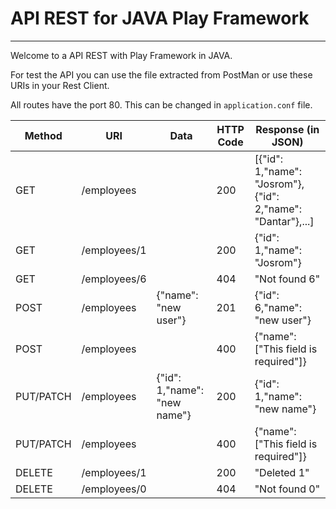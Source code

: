 API REST for JAVA Play Framework
================================

-----

Welcome to a API REST with Play Framework in JAVA.

For test the API you can use the file extracted from PostMan or use these URIs in your Rest Client.

All routes have the port  80. This can be changed in `application.conf` file.


| Method | URI | Data | HTTP Code | Response (in JSON) |
| ------ | --- | ---- | --------- | ------------------ |
| GET | /employees |  | 200 | [{"id": 1,"name": "Josrom"},{"id": 2,"name": "Dantar"},...] |
| GET | /employees/1 |  | 200 | {"id": 1,"name": "Josrom"} |
| GET | /employees/6 |  | 404 | "Not found 6" |
| POST | /employees | {"name": "new user"} | 201 | {"id": 6,"name": "new user"} |
| POST | /employees |  | 400 | {"name": ["This field is required"]} |
| PUT/PATCH | /employees | {"id": 1,"name": "new name"} | 200 | {"id": 1,"name": "new name"} |
| PUT/PATCH | /employees |  | 400 | {"name": ["This field is required"]} |
| DELETE | /employees/1 |  | 200 | "Deleted 1" |
| DELETE | /employees/0 |  | 404 | "Not found 0" |
